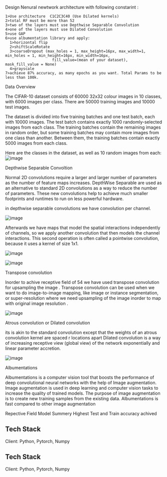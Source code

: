 Design Nenural newtwork architecture with following constarint :


    1>Use architecture  C1C2C3C40 (Use Dilated kernels)
    2>total RF must be more than 52
    3>two of the layers must use Depthwise Separable Convolution
    4>one of the layers must use Dilated Convolution
    5>use GAP
    6>use albumentation library and apply:
      1>horizontal flip
      2>shiftScaleRotate 
      3>coarseDropout (max_holes = 1, max_height=16px, max_width=1, min_holes = 1, min_height=16px, min_width=16px, 
                         fill_value=(mean of your dataset), mask_fill_value = None)  
      4>grayscale
    7>achieve 87% accuracy, as many epochs as you want. Total Params to be less than 100k.

Data Overview

The CIFAR-10 dataset consists of 60000 32x32 colour images in 10 classes, with 6000 images per class. There are 50000 training images and 10000 test images.

The dataset is divided into five training batches and one test batch, each with 10000 images. The test batch contains exactly 1000 randomly-selected images from each class. The training batches contain the remaining images in random order, but some training batches may contain more images from one class than another. Between them, the training batches contain exactly 5000 images from each class.

Here are the classes in the dataset, as well as 10 random images from each:
![image](https://user-images.githubusercontent.com/70502759/141685528-79bce9e3-7de7-4613-8beb-b13d1e59d79d.png)


Depthwise Separable Convoltion

Normal 2D convolutions require a larger and larger number of parameters as the number of feature maps increases. 
DepthWise Separable are used as an alternative to standard 2D convolutions as a way to reduce the number of parameters. 
These new convolutions help to achieve much smaller footprints and runtimes to run on less powerful hardware.

in depthwise separable convolutions we have convolution per channel. 

![image](https://user-images.githubusercontent.com/70502759/141686156-63d62ab4-cea0-49e3-ac17-72bdedec5542.png)


Afterwards we have maps that model the spatial interactions independently of channels, so we apply another convolution that then models the 
channel interactions. This second operation is often called a pointwise convolution, because it uses a kernel of size 1x1.

![image](https://user-images.githubusercontent.com/70502759/141686285-365b3806-f195-4c07-a77c-33e3a4e95779.png)

![image](https://user-images.githubusercontent.com/70502759/141687691-6529046f-4426-4bb7-9dbb-ceba64481c0b.png)

Transpose convolution

Inorder to achive receptive field of 54 we have used transpose convolution for upsampling the image . 
Transpose convolution can be used when we want to do  image-to-image mapping, like image or instance segmentation, or super-resolution where we need upsampling of the image inorder to map with original image resolution . 

![image](https://user-images.githubusercontent.com/70502759/141686377-39282168-3372-4399-9b78-b763c28226af.png)


Atrous convolution or Dilated convolution

its is akin to the standard convolution except that the weights of an atrous convolution kernel are spaced r locations apart
Dilated convolution is a way of increasing receptive view (global view) of the network exponentially and linear parameter accretion.

![image](https://user-images.githubusercontent.com/70502759/141687747-9763f03d-0e7a-4b8a-93a7-02ea1d1d3f63.png)

Albumentations

Albumentations is a computer vision tool that boosts the performance of deep convolutional neural networks with the help of Image augmentation.
Image augmentation is used in deep learning and computer vision tasks to increase the quality of trained models. 
The purpose of image augmentation is to create new training samples from the existing data.
Albumentations is fast compared to other image augmentation

Repective Field 
Model Summery
Highest Test and Train accuracy achived 




## Tech Stack

Client: Python, Pytorch, Numpy

  

## Tech Stack

Client: Python, Pytorch, Numpy

  
